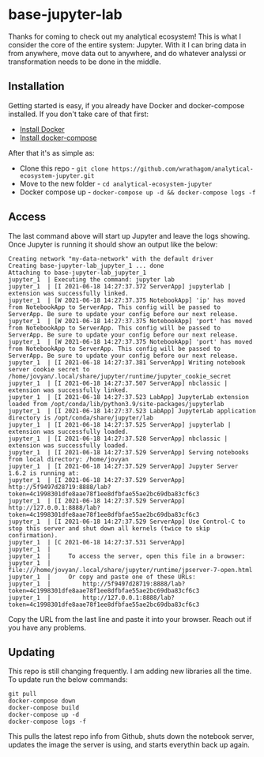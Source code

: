 # base-jupyter-lab

Thanks for coming to check out my analytical ecosystem! This is what I consider the core of the entire system: Jupyter. With it I can bring data in from anywhere, move data out to anywhere, and do whatever analyssi or transformation needs to be done in the middle.

## Installation

Getting started is easy, if you already have Docker and docker-compose installed. If you don't take care of that first:

 - [Install Docker](https://docs.docker.com/get-docker/)
 - [Install docker-compose](https://docs.docker.com/compose/install/)

After that it's as simple as:

 - Clone this repo - `git clone https://github.com/wrathagom/analytical-ecosystem-jupyter.git`
 - Move to the new folder - `cd analytical-ecosystem-jupyter`
 - Docker compose up - `docker-compose up -d && docker-compose logs -f`

## Access

The last command above will start up Jupyter and leave the logs showing. Once Jupyter is running it should show an output like the below:

```
Creating network "my-data-network" with the default driver
Creating base-jupyter-lab_jupyter_1 ... done
Attaching to base-jupyter-lab_jupyter_1
jupyter_1  | Executing the command: jupyter lab
jupyter_1  | [I 2021-06-18 14:27:37.372 ServerApp] jupyterlab | extension was successfully linked.
jupyter_1  | [W 2021-06-18 14:27:37.375 NotebookApp] 'ip' has moved from NotebookApp to ServerApp. This config will be passed to ServerApp. Be sure to update your config before our next release.
jupyter_1  | [W 2021-06-18 14:27:37.375 NotebookApp] 'port' has moved from NotebookApp to ServerApp. This config will be passed to ServerApp. Be sure to update your config before our next release.
jupyter_1  | [W 2021-06-18 14:27:37.375 NotebookApp] 'port' has moved from NotebookApp to ServerApp. This config will be passed to ServerApp. Be sure to update your config before our next release.
jupyter_1  | [I 2021-06-18 14:27:37.381 ServerApp] Writing notebook server cookie secret to /home/jovyan/.local/share/jupyter/runtime/jupyter_cookie_secret
jupyter_1  | [I 2021-06-18 14:27:37.507 ServerApp] nbclassic | extension was successfully linked.
jupyter_1  | [I 2021-06-18 14:27:37.523 LabApp] JupyterLab extension loaded from /opt/conda/lib/python3.9/site-packages/jupyterlab
jupyter_1  | [I 2021-06-18 14:27:37.523 LabApp] JupyterLab application directory is /opt/conda/share/jupyter/lab
jupyter_1  | [I 2021-06-18 14:27:37.525 ServerApp] jupyterlab | extension was successfully loaded.
jupyter_1  | [I 2021-06-18 14:27:37.528 ServerApp] nbclassic | extension was successfully loaded.
jupyter_1  | [I 2021-06-18 14:27:37.529 ServerApp] Serving notebooks from local directory: /home/jovyan
jupyter_1  | [I 2021-06-18 14:27:37.529 ServerApp] Jupyter Server 1.6.2 is running at:
jupyter_1  | [I 2021-06-18 14:27:37.529 ServerApp] http://5f9497d28719:8888/lab?token=4c1998301dfe8aae78f1ee8dfbfae55ae2bc69dba83cf6c3
jupyter_1  | [I 2021-06-18 14:27:37.529 ServerApp]     http://127.0.0.1:8888/lab?token=4c1998301dfe8aae78f1ee8dfbfae55ae2bc69dba83cf6c3
jupyter_1  | [I 2021-06-18 14:27:37.529 ServerApp] Use Control-C to stop this server and shut down all kernels (twice to skip confirmation).
jupyter_1  | [C 2021-06-18 14:27:37.531 ServerApp]
jupyter_1  |
jupyter_1  |     To access the server, open this file in a browser:
jupyter_1  |         file:///home/jovyan/.local/share/jupyter/runtime/jpserver-7-open.html
jupyter_1  |     Or copy and paste one of these URLs:
jupyter_1  |         http://5f9497d28719:8888/lab?token=4c1998301dfe8aae78f1ee8dfbfae55ae2bc69dba83cf6c3
jupyter_1  |         http://127.0.0.1:8888/lab?token=4c1998301dfe8aae78f1ee8dfbfae55ae2bc69dba83cf6c3
```

Copy the URL from the last line and paste it into your browser. Reach out if you have any problems.

## Updating

This repo is still changing frequently. I am adding new libraries all the time. To update run the below commands:

```
git pull
docker-compose down
docker-compose build
docker-compose up -d
docker-compose logs -f
```

This pulls the latest repo info from Github, shuts down the notebook server, updates the image the server is using, and starts everythin back up again.
